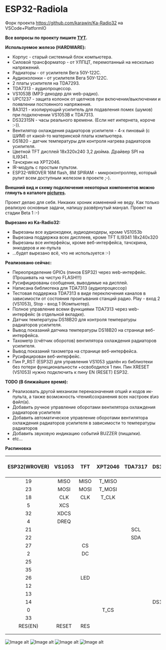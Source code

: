 # ESP32-Radiola
Форк проекта https://github.com/karawin/Ka-Radio32 на VSCode+PlatformIO

**Все вопросы по проекту пишите [ТУТ](https://serverdoma.ru/viewtopic.php?f=70&t=1178).**

**Используемое железо (HARDWARE):**
  + Корпус - старый системный блок компьютера.
  + Силовой трансформатор - от УЛПЦТ, перемотанный на несколько напряжений.
  + Радиаторы - от усилителя Вега 50У-122С.
  + Аудиоколонки - от усилителя Вега 50У-122С.
  + 2 платы усилителя на TDA7293.
  + TDA7313 - аудиопроцессор.
  + VS1053B (MP3-декодер для web-радио).
  + UPC1237 - защита колонок от щелчков при включении/выключении и появлении постоянного напряжения.
  + BA3121 - изолирующий усилитель для подавления помех (шумов) при подключении VS1053B к TDA7313.
  + DS3231SN - часы реального времени. (Если нет интернета, короче :-)).
  + Вентилятор охлаждения радиаторов усилителя - 4-х пиновый (с ШИМ) от какой-то материнской платы компьютера.
  + DS1820 - датчик температуры для контроля нагрева радиаторов усилителя.
  + Цветной TFT дисплей 18x320x240 3,2 дюйма. Драйвер SPI на ILI9341.
  + Тачскрин на XPT2046.
  + IR-модуль с простым пультом.
  + ESP32-WROVER 16M flash, 8M SPIRAM - микроконтроллер, который рулит всем доступным железом в проекте ;-).

  **Внешний вид и схему подключения некоторых компонентов можно глянуть в каталоге [pictures](https://github.com/SinglWolf/ESP32-Radiola/tree/master/pictures).**


Проект делаю для себя. Никаких хроник изменений не веду. Как только реализую основные задачи, напишу развёрнутый мануал.
Проект на стадии Beta 1 :-)

**Вырезано из Ka-Radio32:**
  - Вырезаны все аудиокодеки, аудиодекодеры, кроме VS1053b
  - Вырезана поддержка всех дисплеев, кроме TFT ILI9341 18x240x320
  - Вырезаны все интерфейсы, кроме веб-интерфейса, тачскрина, энкодеров и ик-пульта
  - ...будет вырезано всё, что не используется :-)

**Реализовано сейчас:**
  + Переопределение GPIOs (пинов ESP32) через web-интерфейс. (Прошивать на чистую FLASH!!!)
  + Русифицированы сообщения, выводимые на дисплей.
  + Написана библиотека для TDA7313 (аудиопроцессор)
  + Тестовая поддержка TDA7313 в виде переключения каналов в зависимости от состояния проигывания станций радио. Play - вход 2 (VS1053), Stop - вход 1 (Компьютер).
  + Полное управление всеми функциями TDA7313 через web-интерфейс (в отдельной вкладке).
  + Датчик температуры DS18B20 для контроля температуры радиаторов усилителя.
  + Вывод показаний датчика температуры DS18B20 на странице веб-интерфейса.
  + Тахометр (счётчик оборотов) вентилятора охлаждения радиаторов усилителя.
  + Вывод показаний тахометра на странице веб-интерфейса.
  + Русифицирован веб-интерфейс.
  + Пин P_RST (ESP32) для управления VS1053 удалён из библиотеки без потери функциональности +освободился 1 пин. Пин XRESET (VS1053) нужно подключить к пину EN (RESET) ESP32.

**TODO (В ближайшее время):**
  + Реализовать другой механизм переназначения опций и кодов ик-пульта, а также возможность чтения\сохранения всех настроек в\из файл(а).
  + Добавить ручное управление оборотами вентилятора охлаждения радиаторов усилителя
  + Добавить автоматическое управление оборотами вентилятора охлаждения радиаторов усилителя в зависимости то температуры радиаторов
  + Добавить звуковую индикацию событий BUZZER (пищалки).
  + etc...

**Распиновка** 

| ESP32(WROVER) | VS1053  | TFT  | XPT2046 | TDA7317  | DS1820  | 4-Pin Fan  | LED  | DS3231SN  |   IRLED   |  BUZZER   |
| :-----------: | :-----: | :--: | :-----: | :------: | :-----: | :--------: | :--: | :-------: | :-------: | :-------: |
|      19       |  MISO   | MISO | T_MISO  |          |         |            |      |           |           |           |
|      23       |  MOSI   | MOSI | T_MOSI  |          |         |            |      |           |           |           |
|      18       |  CLK    | CLK  | T_CLK   |          |         |            |      |           |           |           |
|       5       |  XCS    |      |         |          |         |            |      |           |           |           |
|      32       |  XDCS   |      |         |          |         |            |      |           |           |           |
|       4       |  DREQ   |      |         |          |         |            |      |           |           |           |
|      21       |         |      |         |    SCL   |         |            |      |    SCL    |           |           |
|      22       |         |      |         |    SDA   |         |            |      |    SDA    |           |           |
|      27       |         | CS   |         |          |         |            |      |           |           |           |
|       2       |         | DC   |         |          |         |            |      |           |           |           |
|      25       |         |      |         |          |         |            | +LED |           |           |           |
|      35       |         |      |         |          |         |            |      |           |  +IRLED   |           |
|      26       |         | LED  |         |          |         |            |      |           |           |           |
|      12       |         |      |         |          |         |    TACH    |      |           |           |           |
|      13       |         |      |         |          |         |    PWM     |      |           |           |           |
|      14       |         |      |         |          |  DS1820 |            |      |           |           |           |
|       0       |         |      | T_CS    |          |         |            |      |           |           |           |
|      33       |         |      |         |          |         |            |      |           |           |  +BUZZER  |
|    RES(EN)    |  RESET  | RES  |         |          |         |            |      |           |           |           |
|               |         |      |         |          |         |            |      |           |           |           |
|               |         |      |         |          |         |            |      |           |           |           |

![Image alt](https://github.com/SinglWolf/ESP32-Radiola/raw/master/pictures/ESP32-Radiola.png)
![Image alt](https://github.com/SinglWolf/ESP32-Radiola/raw/master/pictures/amplifier.jpg)
![Image alt](https://github.com/SinglWolf/ESP32-Radiola/raw/master/pictures/ESP32WROVER.jpg)
![Image alt](https://github.com/SinglWolf/ESP32-Radiola/raw/master/pictures/display.jpg)
